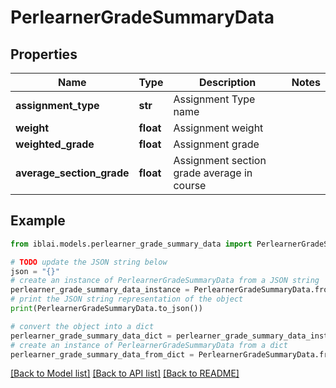 # PerlearnerGradeSummaryData


## Properties

Name | Type | Description | Notes
------------ | ------------- | ------------- | -------------
**assignment_type** | **str** | Assignment Type name | 
**weight** | **float** | Assignment weight | 
**weighted_grade** | **float** | Assignment grade | 
**average_section_grade** | **float** | Assignment section grade average in course | 

## Example

```python
from iblai.models.perlearner_grade_summary_data import PerlearnerGradeSummaryData

# TODO update the JSON string below
json = "{}"
# create an instance of PerlearnerGradeSummaryData from a JSON string
perlearner_grade_summary_data_instance = PerlearnerGradeSummaryData.from_json(json)
# print the JSON string representation of the object
print(PerlearnerGradeSummaryData.to_json())

# convert the object into a dict
perlearner_grade_summary_data_dict = perlearner_grade_summary_data_instance.to_dict()
# create an instance of PerlearnerGradeSummaryData from a dict
perlearner_grade_summary_data_from_dict = PerlearnerGradeSummaryData.from_dict(perlearner_grade_summary_data_dict)
```
[[Back to Model list]](../README.md#documentation-for-models) [[Back to API list]](../README.md#documentation-for-api-endpoints) [[Back to README]](../README.md)


